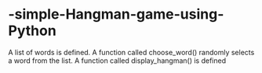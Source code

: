# -simple-Hangman-game-using-Python

A list of words is defined.
A function called choose_word() randomly selects a word from the list.
A function called display_hangman() is defined
